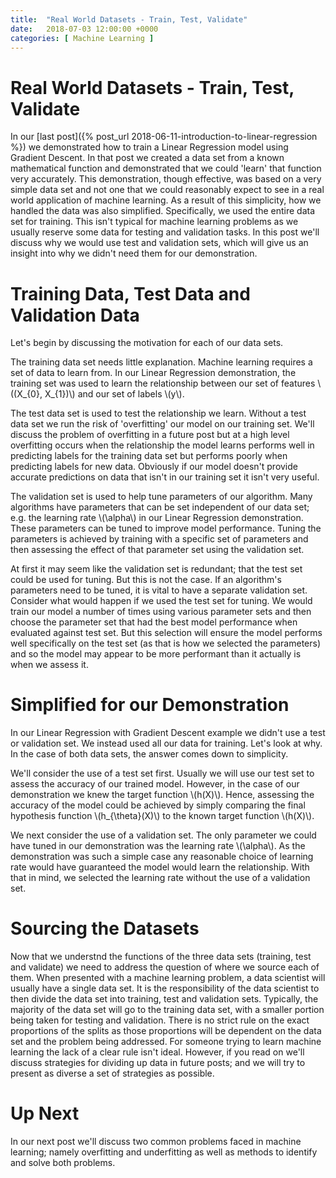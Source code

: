 ```yaml
---
title:  "Real World Datasets - Train, Test, Validate"
date:   2018-07-03 12:00:00 +0000
categories: [ Machine Learning ]
---
```


# Real World Datasets - Train, Test, Validate

In our [last post]({% post_url 2018-06-11-introduction-to-linear-regression %}) we demonstrated how to train a Linear Regression model using Gradient Descent. In that post we created a data set from a known mathematical function and demonstrated that we could 'learn' that function very accurately. This demonstration, though effective, was based on a very simple data set and not one that we could reasonably expect to see in a real world application of machine learning. As a result of this simplicity, how we handled the data was also simplified. Specifically, we used the entire data set for training. This isn't typical for machine learning problems as we usually reserve some data for testing and validation tasks. In this post we'll discuss why we would use test and validation sets, which will give us an insight into why we didn't need them for our demonstration.

# Training Data, Test Data and Validation Data

Let's begin by discussing the motivation for each of our data sets. 

The training data set needs little explanation. Machine learning requires a set of data to learn from. In our Linear Regression demonstration, the training set was used to learn the relationship between our set of features \\((X\_{0}, X\_{1})\\) and our set of labels \\(y\\).

The test data set is used to test the relationship we learn. Without a test data set we run the risk of 'overfitting' our model on our training set. We'll discuss the problem of overfitting in a future post but at a high level overfitting occurs when the relationship the model learns performs well in predicting labels for the training data set but performs poorly when predicting labels for new data. Obviously if our model doesn't provide accurate predictions on data that isn't in our training set it isn't very useful.

The validation set is used to help tune parameters of our algorithm. Many algorithms have parameters that can be set independent of our data set; e.g. the learning rate \\(\alpha\\) in our Linear Regression demonstration. These parameters can be tuned to improve model performance. Tuning the parameters is achieved by training with a specific set of parameters and then assessing the effect of that parameter set using the validation set.

At first it may seem like the validation set is redundant; that the test set could be used for tuning. But this is not the case. If an algorithm's parameters need to be tuned, it is vital to have a separate validation set. Consider what would happen if we used the test set for tuning. We would train our model a number of times using various parameter sets and then choose the parameter set that had the best model performance when evaluated against test set. But this selection will ensure the model performs well specifically on the test set (as that is how we selected the parameters) and so the model may appear to be more performant than it actually is when we assess it.

# Simplified for our Demonstration

In our Linear Regression with Gradient Descent example we didn't use a test or validation set. We instead used all our data for training. Let's look at why. In the case of both data sets, the answer comes down to simplicity.

We'll consider the use of a test set first. Usually we will use our test set to assess the accuracy of our trained model. However, in the case of our demonstration we knew the target function \\(h(X)\\). Hence, assessing the accuracy of the model could be achieved by simply comparing the final hypothesis function \\(h\_{\theta}(X)\\) to the known target function \\(h(X)\\). 

We next consider the use of a validation set. The only parameter we could have tuned in our demonstration was the learning rate \\(\alpha\\). As the demonstration was such a simple case any reasonable choice of learning rate would have guaranteed the model would learn the relationship. With that in mind, we selected the learning rate without the use of a validation set.

# Sourcing the Datasets

Now that we understnd the functions of the three data sets (training, test and validate) we need to address the question of where we source each of them. When presented with a machine learning problem, a data scientist will usually have a single data set. It is the responsibility of the data scientist to then divide the data set into training, test and validation sets. Typically, the majority of the data set will go to the training data set, with a smaller portion being taken for testing and validation. There is no strict rule on the exact proportions of the splits as those proportions will be dependent on the data set and the problem being addressed. For someone trying to learn machine learning the lack of a clear rule isn't ideal. However, if you read on we'll discuss strategies for dividing up data in future posts; and we will try to present as diverse a set of strategies as possible.

# Up Next

In our next post we'll discuss two common problems faced in machine learning; namely overfitting and underfitting as well as methods to identify and solve both problems.

